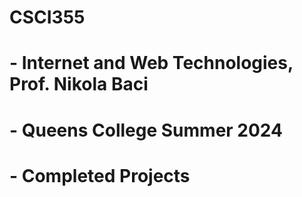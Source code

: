 # CSCI355
# - Internet and Web Technologies, Prof. Nikola Baci
# - Queens College Summer 2024
# - Completed Projects

